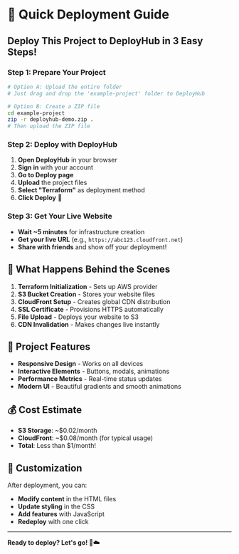 # 🚀 Quick Deployment Guide

## Deploy This Project to DeployHub in 3 Easy Steps!

### Step 1: Prepare Your Project
```bash
# Option A: Upload the entire folder
# Just drag and drop the 'example-project' folder to DeployHub

# Option B: Create a ZIP file
cd example-project
zip -r deployhub-demo.zip .
# Then upload the ZIP file
```

### Step 2: Deploy with DeployHub
1. **Open DeployHub** in your browser
2. **Sign in** with your account
3. **Go to Deploy page**
4. **Upload** the project files
5. **Select "Terraform"** as deployment method
6. **Click Deploy** 🚀

### Step 3: Get Your Live Website
- **Wait ~5 minutes** for infrastructure creation
- **Get your live URL** (e.g., `https://abc123.cloudfront.net`)
- **Share with friends** and show off your deployment!

## 🎯 What Happens Behind the Scenes

1. **Terraform Initialization** - Sets up AWS provider
2. **S3 Bucket Creation** - Stores your website files
3. **CloudFront Setup** - Creates global CDN distribution
4. **SSL Certificate** - Provisions HTTPS automatically
5. **File Upload** - Deploys your website to S3
6. **CDN Invalidation** - Makes changes live instantly

## 🌟 Project Features

- **Responsive Design** - Works on all devices
- **Interactive Elements** - Buttons, modals, animations
- **Performance Metrics** - Real-time status updates
- **Modern UI** - Beautiful gradients and smooth animations

## 💰 Cost Estimate

- **S3 Storage**: ~$0.02/month
- **CloudFront**: ~$0.08/month (for typical usage)
- **Total**: Less than $1/month!

## 🔧 Customization

After deployment, you can:
- **Modify content** in the HTML files
- **Update styling** in the CSS
- **Add features** with JavaScript
- **Redeploy** with one click

---

**Ready to deploy? Let's go! 🚀☁️**
